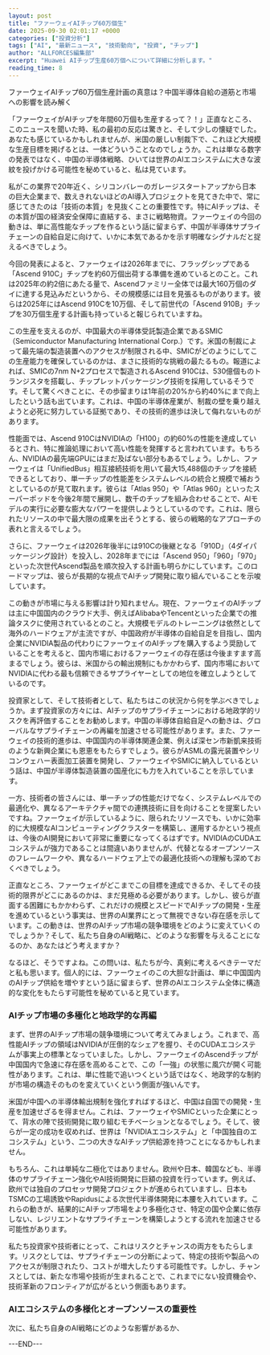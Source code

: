 ```yaml
---
layout: post
title: "ファーウェイAIチップ60万個生"
date: 2025-09-30 02:01:17 +0000
categories: ["投資分析"]
tags: ["AI", "最新ニュース", "技術動向", "投資", "チップ"]
author: "ALLFORCES編集部"
excerpt: "Huawei AIチップ生産60万個へについて詳細に分析します。"
reading_time: 8
---
```


ファーウェイAIチップ60万個生産計画の真意は？中国半導体自給の道筋と市場への影響を読み解く

「ファーウェイがAIチップを年間60万個も生産するって？！」正直なところ、このニュースを聞いた時、私の最初の反応は驚きと、そして少しの懐疑でした。あなたも感じているかもしれませんが、米国の厳しい制裁下で、これほど大規模な生産目標を掲げるとは、一体どういうことなのでしょうか。これは単なる数字の発表ではなく、中国の半導体戦略、ひいては世界のAIエコシステムに大きな波紋を投げかける可能性を秘めていると、私は見ています。

私がこの業界で20年近く、シリコンバレーのガレージスタートアップから日本の巨大企業まで、数えきれないほどのAI導入プロジェクトを見てきた中で、常に感じてきたのは「技術の本質」を見抜くことの重要性です。特にAIチップは、その本質が国の経済安全保障に直結する、まさに戦略物資。ファーウェイの今回の動きは、単に高性能なチップを作るという話に留まらず、中国が半導体サプライチェーンの自給自足に向けて、いかに本気であるかを示す明確なシグナルだと捉えるべきでしょう。

今回の発表によると、ファーウェイは2026年までに、フラッグシップである「Ascend 910C」チップを約60万個出荷する準備を進めているとのこと。これは2025年の約2倍にあたる量で、Ascendファミリー全体では最大160万個のダイに達する見込みだというから、その規模感には目を見張るものがあります。彼らは2025年にはAscend 910Cを10万個、そして前世代の「Ascend 910B」チップを30万個生産する計画も持っていると報じられていますね。

この生産を支えるのが、中国最大の半導体受託製造企業であるSMIC（Semiconductor Manufacturing International Corp.）です。米国の制裁によって最先端の製造装置へのアクセスが制限される中、SMICがどのようにしてこの生産能力を確保しているのかは、まさに技術的な挑戦の最たるもの。報道によれば、SMICの7nm N+2プロセスで製造されるAscend 910Cは、530億個ものトランジスタを搭載し、チップレットパッケージング技術を採用しているそうです。そして驚くべきことに、その歩留まりは1年前の20%から約40%にまで向上したという話も出ています。これは、中国の半導体産業が、制裁の壁を乗り越えようと必死に努力している証拠であり、その技術的進歩は決して侮れないものがあります。

性能面では、Ascend 910CはNVIDIAの「H100」の約60%の性能を達成しているとされ、特に推論処理において高い性能を発揮すると言われています。もちろん、NVIDIAの最先端GPUにはまだ及ばない部分もあるでしょう。しかし、ファーウェイは「UnifiedBus」相互接続技術を用いて最大15,488個のチップを接続できるとしており、単一チップの性能差をシステムレベルの統合と規模で補おうとしているのが見て取れます。彼らは「Atlas 950」や「Atlas 960」といったスーパーポッドを今後2年間で展開し、数千のチップを組み合わせることで、AIモデルの実行に必要な膨大なパワーを提供しようとしているのです。これは、限られたリソースの中で最大限の成果を出そうとする、彼らの戦略的なアプローチの表れと言えるでしょう。

さらに、ファーウェイは2026年後半には910Cの後継となる「910D」（4ダイパッケージング設計）を投入し、2028年までには「Ascend 950」「960」「970」といった次世代Ascend製品を順次投入する計画も明らかにしています。このロードマップは、彼らが長期的な視点でAIチップ開発に取り組んでいることを示唆しています。

この動きが市場に与える影響は計り知れません。現在、ファーウェイのAIチップは主に中国国内のクラウド大手、例えばAlibabaやTencentといった企業での推論タスクに使用されているとのこと。大規模モデルのトレーニングは依然として海外のハードウェアが主流ですが、中国政府が半導体の自給自足を目指し、国内企業にNVIDIA製品の代わりにファーウェイのAIチップを購入するよう奨励していることを考えると、国内市場におけるファーウェイの存在感は今後ますます高まるでしょう。彼らは、米国からの輸出規制にもかかわらず、国内市場においてNVIDIAに代わる最も信頼できるサプライヤーとしての地位を確立しようとしているのです。

投資家として、そして技術者として、私たちはこの状況から何を学ぶべきでしょうか。まず投資家の方々には、AIチップのサプライチェーンにおける地政学的リスクを再評価することをお勧めします。中国の半導体自給自足への動きは、グローバルなサプライチェーンの再編を加速させる可能性があります。また、ファーウェイの技術的進歩は、中国国内の半導体関連企業、例えば深セン市新凱来技術のような新興企業にも恩恵をもたらすでしょう。彼らがASMLの露光装置やシリコンウェハー表面加工装置を開発し、ファーウェイやSMICに納入しているという話は、中国が半導体製造装置の国産化にも力を入れていることを示しています。

一方、技術者の皆さんには、単一チップの性能だけでなく、システムレベルでの最適化や、異なるアーキテクチャ間での連携技術に目を向けることを提案したいですね。ファーウェイが示しているように、限られたリソースでも、いかに効率的に大規模なAIコンピューティングクラスターを構築し、運用するかという視点は、今後のAI開発において非常に重要になってくるはずです。NVIDIAのCUDAエコシステムが強力であることは間違いありませんが、代替となるオープンソースのフレームワークや、異なるハードウェア上での最適化技術への理解も深めておくべきでしょう。

正直なところ、ファーウェイがどこまでこの目標を達成できるか、そしてその技術的限界がどこにあるのかは、まだ見極める必要があります。しかし、彼らが直面する困難にもかかわらず、これだけの規模とスピードでAIチップの開発・生産を進めているという事実は、世界のAI業界にとって無視できない存在感を示しています。この動きは、世界のAIチップ市場の競争環境をどのように変えていくのでしょうか？そして、私たち自身のAI戦略に、どのような影響を与えることになるのか、あなたはどう考えますか？

なるほど、そうですよね。この問いは、私たちが今、真剣に考えるべきテーマだと私も思います。個人的には、ファーウェイのこの大胆な計画は、単に中国国内のAIチップ供給を増やすという話に留まらず、世界のAIエコシステム全体に構造的な変化をもたらす可能性を秘めていると見ています。

### **AIチップ市場の多極化と地政学的な再編**

まず、世界のAIチップ市場の競争環境について考えてみましょう。これまで、高性能AIチップの領域はNVIDIAが圧倒的なシェアを握り、そのCUDAエコシステムが事実上の標準となっていました。しかし、ファーウェイのAscendチップが中国国内で急速に存在感を高めることで、この「一強」の状態に風穴が開く可能性があります。これは、単に性能で追いつくという話ではなく、地政学的な制約が市場の構造そのものを変えていくという側面が強いんです。

米国が中国への半導体輸出規制を強化すればするほど、中国は自国での開発・生産を加速せざるを得ません。これは、ファーウェイやSMICといった企業にとって、背水の陣で技術開発に取り組むモチベーションとなるでしょう。そして、彼らが一定の成功を収めれば、世界は「NVIDIAエコシステム」と「中国独自のエコシステム」という、二つの大きなAIチップ供給源を持つことになるかもしれません。

もちろん、これは単純な二極化ではありません。欧州や日本、韓国なども、半導体のサプライチェーン強化やAI技術開発に巨額の投資を行っています。例えば、欧州では独自のプロセッサ開発プロジェクトが進められていますし、日本もTSMCの工場誘致やRapidusによる次世代半導体開発に本腰を入れています。これらの動きが、結果的にAIチップ市場をより多極化させ、特定の国や企業に依存しない、レジリエントなサプライチェーンを構築しようとする流れを加速させる可能性があります。

私たち投資家や技術者にとって、これはリスクとチャンスの両方をもたらします。リスクとしては、サプライチェーンの分断によって、特定の技術や製品へのアクセスが制限されたり、コストが増大したりする可能性です。しかし、チャンスとしては、新たな市場や技術が生まれることで、これまでにない投資機会や、技術革新のフロンティアが広がるという側面もあります。

### **AIエコシステムの多様化とオープンソースの重要性**

次に、私たち自身のAI戦略にどのような影響があるか、

---END---
